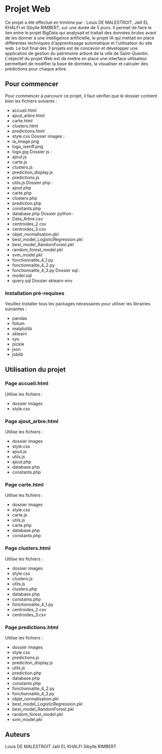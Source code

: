 # Projet Web

Ce projet a été effectué en trinôme par : Louis DE MALESTROIT, Jalil EL KHALFI et Sibylle RIMBERT, sur une durée de 5 jours. 
Il permet de faire le lien entre le projet BigData qui analysait et traitait des données brutes avant de les donner à une intelligence artificielle, le projet IA qui mettait en place différentes techniques d'apprentissage automatique et l'utilisateur du site web. Le but final des 3 projets est de concevoir et développer une application de gestion du patrimoine arboré de la ville de Saint-Quentin.
L'objectif du projet Web est de mettre en place une interface utilisateur permettant de modifier la base de données, la visualiser et calculer des prédictions pour chaque arbre.

## Pour commencer

Pour commencer à parcourir ce projet, il faut vérifier que le dossier contient bien les fichiers suivants :
- accueil.html
- ajout_arbre.html
- carte.html
- clusters.html
- predictions.html
- style.css
Dossier images :
- ia_image.png
- logo_isenff.png
- logo.jpg
Dossier js :
- ajout.js
- carte.js
- clusters.js
- prediction_display.js
- predictions.js
- utils.js
Dossier php :
- ajout.php
- carte.php
- clusters.php
- prediction.php
- constants.php
- database.php
Dossier python :
- Data_Arbre.csv
- centroides_2.csv
- centroides_3.csv
- objet_normalisation.pkl
- best_model_LogisticRegression.pkl
- best_model_RandomForest.pkl
- random_forest_model.pkl
- svm_model.pkl
- fonctionnalite_4_1.py
- fonctionnalite_4_2.py
- fonctionnalite_4_3.py
Dossier sql :
- model.sql
- query.sql
Dossier sklearn-env


### Installation pré-requises

Veuillez installer tous les packages nécessaires pour utiliser les librairies suivantes :
- pandas
- folium
- matplotlib
- sklearn
- sys
- pickle
- json
- joblib


## Utilisation du projet
### Page accueil.html

Utilise les fichiers :
- dossier images
- style.css

### Page ajout_arbre.html

Utilise les fichiers :
- dossier images
- style.css
- ajout.js
- utils.js
- ajout.php
- database.php
- constants.php

### Page carte.html

Utilise les fichiers :
- dossier images
- style.css
- carte.js
- utils.js
- carte.php
- database.php
- constants.php

### Page clusters.html

Utilise les fichiers :
- dossier images
- style.css
- clusters.js
- utils.js
- clusters.php
- database.php
- constants.php
- fonctionnalite_4_1.py
- centroides_2.csv
- centroides_3.csv

### Page predictions.html

Utilise les fichiers :
- dossier images
- style.css
- predictions.js
- prediciton_display.js
- utils.js
- prediction.php
- database.php
- constants.php
- fonctionnalite_4_2.py
- fonctionnalite_4_3.py
- objet_normalisation.pkl
- best_model_LogisticRegression.pkl
- best_model_RandomForest.pkl
- random_forest_model.pkl
- svm_model.pkl

## Auteurs

Louis DE MALESTROIT
Jalil EL KHALFI
Sibylle RIMBERT
